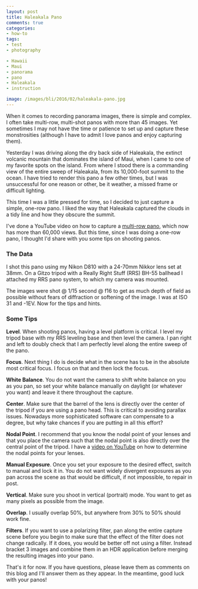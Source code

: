 ```yaml
---
layout: post
title: Haleakala Pano
comments: true
categories:
- how-to
tags:
- test
- photography

- Hawaii
- Maui
- panorama
- pano
- Haleakala
- instruction

image: /images/bli/2016/02/haleakala-pano.jpg
---
```


When it comes to recording panorama images, there is simple and complex. I often take multi-row, multi-shot panos with more than 45 images. Yet sometimes I may not have the time or patience to set up and capture these monstrosities (although I have to admit I love panos and enjoy capturing them). 

<!--more-->

Yesterday I was driving along the dry back side of Haleakala, the extinct volcanic mountain that dominates the island of Maui, when I came to one of my favorite spots on the island. From where I stood there is a commanding view of the entire sweep of Haleakala, from its 10,000-foot summit to the ocean. I have tried to render this pano a few other times, but I was unsuccessful for one reason or other, be it weather, a missed frame or difficult lighting. 

This time I was a little pressed for time, so I decided to just capture a simple, one-row pano. I liked the way that Haleakala captured the clouds in a tidy line and how they obscure the summit. 

I've done a YouTube video on how to capture a [multi-row pano](https://www.youtube.com/watch?v=edgmob9gtQ4), which now has more than 60,000 views. But this time, since I was doing a one-row pano, I thought I'd share with you some tips on shooting panos. 

### The Data

I shot this pano using my Nikon D810 with a 24-70mm Nikkor lens set at 38mm. On a Gitzo tripod with a Really Right Stuff (RRS) BH-55 ballhead I attached my RRS pano system, to which my camera was mounted.

The images were shot @ 1/15 second @ f16 to get as much depth of field as possible without fears of diffraction or softening of the image. I was at ISO 31 and -1EV. Now for the tips and hints. 

### Some Tips

**Level**. When shooting panos, having a level platform is critical. I level my tripod base with my RRS leveling base and then level the camera. I pan right and left to doubly check that I am perfectly level along the entire sweep of the pano. 

**Focus**. Next thing I do is decide what in the scene has to be in the absolute most critical focus. I focus on that and then lock the focus. 

**White Balance**. You do not want the camera to shift white balance on you as you pan, so set your white balance manually on daylight (or whatever you want) and leave it there throughout the capture. 

**Center**. Make sure that the barrel of the lens is directly over the center of the tripod if you are using a pano head. This is critical to avoiding parallax issues. Nowadays more sophisticated software can compensate to a degree, but why take chances if you are putting in all this effort?

**Nodal Point**. I recommend that you know the nodal point of your lenses and that you place the camera such that the nodal point is also directly over the central point of the tripod. I have a [video on YouTube](https://youtu.be/IFQHoCjFTn8) on how to determine the nodal points for your lenses. 

**Manual Exposure**. Once you set your exposure to the desired effect, switch to manual and lock it in. You do not want widely divergent exposures as you pan across the scene as that would be difficult, if not impossible, to repair in post. 

**Vertical**. Make sure you shoot in vertical (portrait) mode. You want to get as many pixels as possible from the image.  

**Overlap**. I usually overlap 50%, but anywhere from 30% to 50% should work fine. 

**Filters**. If you want to use a polarizing filter, pan along the entire capture scene before you begin to make sure that the effect of the filter does not change radically. If it does, you would be better off not using a filter. Instead bracket 3 images  and combine them in an HDR application before merging the resulting images into your pano. 

That's it for now. If you have questions, please leave them as comments on this blog and I'll answer them as they appear. In the meantime, good luck with your panos!